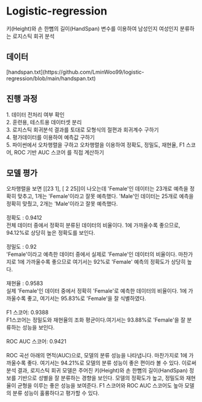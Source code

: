 # Logistic-regression
키(Height)와 손 한뼘의 길이(HandSpan) 변수를 이용하여 남성인지 여성인지 분류하는 로지스틱 회귀 분석
<h2>데이터</h2>
[handspan.txt](https://github.com/LminWoo99/logistic-regression/blob/main/handspan.txt)

<h2>진행 과정</h2>
  1. 데이터 전처리 여부 확인<br>
  2. 훈련용, 테스트용 데이터셋 분리<br>
  3. 로지스틱 회귀분석 결과를 토대로 모형식의 절편과 회귀계수 구하기 <br>
  4. 평가데이터를 이용하여 예측값 구하기<br>
  5. 파이썬에서 오차행렬을 구하고 오차행렬을 이용하여 정확도, 정밀도, 재현율, F1 스코어, ROC 기반 AUC 스코어 를 직접 계산하기<br>
  
  
  
<h2>모델 평가</h2>
오차행렬을 보면 [[23 1], [ 2 25]]이 나오는데 'Female'인 데이터는 23개로 예측을 정확히 맞추고, 1개는 'Female'이라고 잘못 
예측했다. 'Male'인 데이터는 25개로 예측을 정확히 맞췄고, 2개는 'Male'이라고 잘못 예측했다.<br><br>
정확도 : 0.9412<br>
전체 데이터 중에서 정확히 분류된 데이터의 비율이다. 1에 가까울수록 좋으므로, 94.12%로 상당히 높은 정확도를 보인다.<br><br>
정밀도 : 0.92<br>
'Female'이라고 예측한 데이터 중에서 실제로 'Female'인 데이터의 비율이다. 마찬가지로 1에 가까울수록 좋으므로 여기서는 92%로 'Female' 예측의 정확도가 상당히 높다.<br><br>
재현율 : 0.9583<br>
실제 'Female'인 데이터 중에서 정확히 'Female'로 예측한 데이터의 비율이다. 1에 가까울수록 좋고, 여기서는 95.83%로 'Female'을 잘 식별하였다.<br><br>
F1 스코어: 0.9388<br>
F1스코어는 정밀도와 재현율의 조화 평균이다.여기서는 93.88%로 'Female'을 잘 분류하는 성능을 보인다.<br><br>
ROC AUC 스코어: 0.9421<br><br>
ROC 곡선 아래의 면적(AUC)으로, 모델의 분류 성능을 나타냅니다. 마찬가지로 1에 가까울수록 좋다. 여기서는 94.21%로 모델의 분류 성능이 좋은 편이라 볼 수 있다. 
이로써 분석 결과, 로지스틱 회귀 모델은 주어진 키(Height)와 손 한뼘의 길이(HandSpan) 정보를 기반으로 성별을 잘 분류하는 경향을 보인다. 모델의 정확도가 높고, 정밀도와 재현율이 균형을 이루는 좋은 성능을 보여준다. F1 스코어와 ROC AUC 스코어도 높아 모델의 분류 성능이 훌륭하다고 평가할 수 있다.
